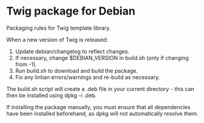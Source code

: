 Twig package for Debian
=======================

Packaging rules for Twig template library.

When a new version of Twig is released:

 1. Update debian/changelog to reflect changes.
 2. If necessary, change $DEBIAN_VERSION in build.sh (only if changing from -1).
 3. Run build.sh to download and build the package.
 4. Fix any lintian errors/warnings and re-build as necessary.

The build.sh script will create a .deb file in your current directory - this can then
be installed using dpkg -i <file>.deb.

If installing the package manually, you must ensure that all dependencies have been
installed beforehand, as dpkg will not automatically resolve them.
